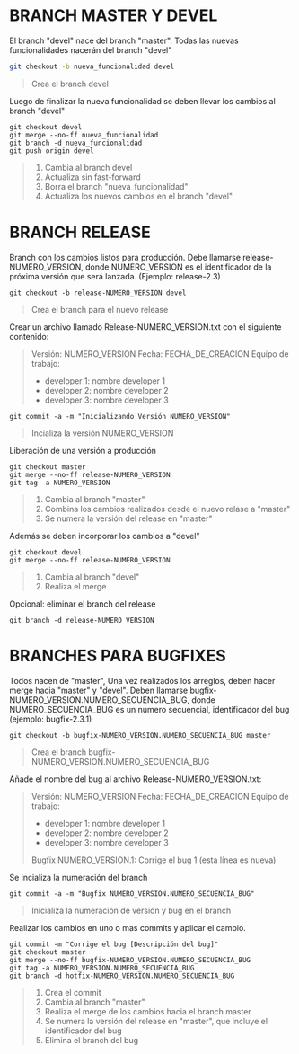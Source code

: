 # BRANCH MASTER Y DEVEL

El branch "devel" nace del branch "master". Todas las nuevas funcionalidades nacerán del branch "devel"
```bash
git checkout -b nueva_funcionalidad devel
```
> Crea el branch devel

Luego de finalizar la nueva funcionalidad se deben llevar los cambios al branch "devel"

```
git checkout devel
git merge --no-ff nueva_funcionalidad
git branch -d nueva_funcionalidad
git push origin devel
```
> 1. Cambia al branch devel
> 2. Actualiza sin fast-forward
> 3. Borra el branch "nueva_funcionalidad"
> 4. Actualiza los nuevos cambios en el branch "devel"

# BRANCH RELEASE

Branch con los cambios listos para producción.
Debe llamarse release-NUMERO_VERSION, donde NUMERO_VERSION es el identificador de la próxima versión que será lanzada. (Ejemplo: release-2.3)
```
git checkout -b release-NUMERO_VERSION devel
```
> Crea el branch para el nuevo release

Crear un archivo llamado Release-NUMERO_VERSION.txt con el siguiente contenido:

> 
> Versión: NUMERO_VERSION
> Fecha: FECHA_DE_CREACION
> Equipo de trabajo: 
> - developer 1: nombre developer 1
> - developer 2: nombre developer 2
> - developer 3: nombre developer 3
 

```
git commit -a -m "Inicializando Versión NUMERO_VERSION"
```

> Incializa la versión NUMERO_VERSION

Liberación de una versión a producción

```
git checkout master
git merge --no-ff release-NUMERO_VERSION
git tag -a NUMERO_VERSION
```

> 1. Cambia al branch "master"
> 2. Combina los cambios realizados desde el nuevo relase a "master"
> 3. Se numera la versión del release en "master"

Además se deben incorporar los cambios a "devel"

```
git checkout devel
git merge --no-ff release-NUMERO_VERSION
```

> 1. Cambia al branch "devel"
> 2. Realiza el merge

Opcional: eliminar el branch del release

```
git branch -d release-NUMERO_VERSION
```

# BRANCHES PARA BUGFIXES

Todos nacen de "master", Una vez realizados los arreglos, deben hacer merge hacia "master" y "devel". Deben llamarse bugfix-NUMERO_VERSION.NUMERO_SECUENCIA_BUG, donde NUMERO_SECUENCIA_BUG es un numero secuencial, identificador del bug (ejemplo: bugfix-2.3.1)

```
git checkout -b bugfix-NUMERO_VERSION.NUMERO_SECUENCIA_BUG master
```

> Crea el branch bugfix-NUMERO_VERSION.NUMERO_SECUENCIA_BUG

Añade el nombre del bug al archivo Release-NUMERO_VERSION.txt:

> 
> Versión: NUMERO_VERSION
> Fecha: FECHA_DE_CREACION
> Equipo de trabajo: 
> - developer 1: nombre developer 1
> - developer 2: nombre developer 2
> - developer 3: nombre developer 3
> 
> Bugfix NUMERO_VERSION.1: Corrige el bug 1 (esta línea es nueva)

Se incializa la numeración del branch

```
git commit -a -m "Bugfix NUMERO_VERSION.NUMERO_SECUENCIA_BUG"
```

> Inicializa la numeración de versión y bug en el branch

Realizar los cambios en uno o mas commits y aplicar el cambio.

```
git commit -m "Corrige el bug [Descripción del bug]" 
git checkout master 
git merge --no-ff bugfix-NUMERO_VERSION.NUMERO_SECUENCIA_BUG 
git tag -a NUMERO_VERSION.NUMERO_SECUENCIA_BUG 
git branch -d hotfix-NUMERO_VERSION.NUMERO_SECUENCIA_BUG 
```

> 1. Crea el commit
> 2. Cambia al branch "master"
> 3. Realiza el merge de los cambios hacia el branch master
> 4. Se numera la versión del release en "master", que incluye el identificador del bug
> 5. Elimina el branch del bug